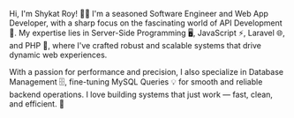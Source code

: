 Hi, I'm Shykat Roy! 👨‍💻
I'm a seasoned Software Engineer and Web App Developer, with a sharp focus on the fascinating world of API Development 🔌. My expertise lies in Server-Side Programming 🖥️, JavaScript ⚡, Laravel 🌐, and PHP 🐘, where I've crafted robust and scalable systems that drive dynamic web experiences.

With a passion for performance and precision, I also specialize in Database Management 🗄️, fine-tuning MySQL Queries 💡 for smooth and reliable backend operations. I love building systems that just work — fast, clean, and efficient. 🚀
